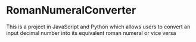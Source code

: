 # RomanNumeralConverter
This is a project in JavaScript and Python which allows users to convert an input decimal number into its equivalent roman numeral or vice versa
